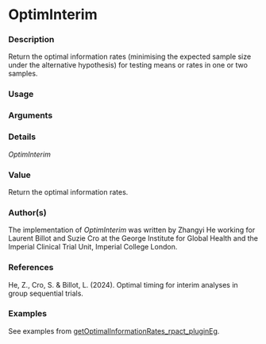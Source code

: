 # OptimInterim

### Description 
Return the optimal information rates (minimising the expected sample size under the alternative hypothesis) for testing means or rates in one or two samples.

### Usage 


### Arguments 


### Details 
_OptimInterim_

### Value 
Return the optimal information rates.

### Author(s)
The implementation of _OptimInterim_ was written by Zhangyi He working for Laurent Billot and Suzie Cro at the George Institute for Global Health and the Imperial Clinical Trial Unit, Imperial College London.

### References
He, Z., Cro, S. & Billot, L. (2024). Optimal timing for interim analyses in group sequential trials. 

### Examples
See examples from [getOptimalInformationRates_rpact_pluginEg](https://github.com/zhangyi-he/GSD_OptimInterim/blob/main/getOptimalInformationRates_rpact_pluginEg.R).

